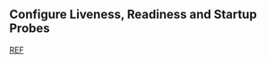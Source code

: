 ## Configure Liveness, Readiness and Startup Probes
[REF](https://kubernetes.io/docs/tasks/configure-pod-container/configure-liveness-readiness-startup-probes/)